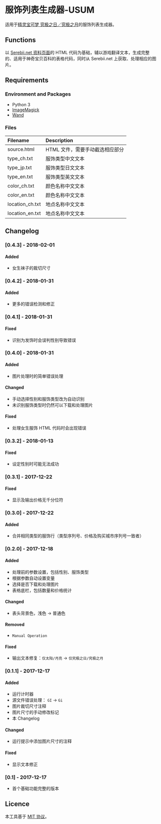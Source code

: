 # 服饰列表生成器-USUM
适用于[精灵宝可梦 究极之日／究极之月](https://wiki.52poke.com/wiki/精灵宝可梦_究极之日／究极之月)的服饰列表生成器。

## Functions
以 [Serebii.net 资料页面](https://serebii.net/ultrasunultramoon/customisation.shtml)的 HTML 代码为基础，辅以游戏翻译文本，生成完整的、适用于神奇宝贝百科的表格代码，同时从 Serebii.net 上获取、处理相应的图片。

## Requirements
### Environment and Packages
  * Python 3
  * [ImageMagick](http://www.imagemagick.org/script/index.php "ImageMagick")
  * [Wand](http://docs.wand-py.org/en/0.4.4/ "Wand")

### Files
| Filename        | Description
| :-------------- | :--------------------------
| source.html     | HTML 文件，需要手动截选相应部分
| type_ch.txt     | 服饰类型中文文本
| type_jp.txt     | 服饰类型日文文本
| type_en.txt     | 服饰类型英文文本
| color_ch.txt    | 颜色名称中文文本
| color_en.txt    | 颜色名称中文文本
| location_ch.txt | 地点名称中文文本
| location_en.txt | 地点名称中文文本

## Changelog
### [0.4.3] - 2018-02-01
#### Added
- 女生袜子的裁切尺寸

### [0.4.2] - 2018-01-31
#### Added
- 更多的错误检测和修正

### [0.4.1] - 2018-01-31
#### Fixed
- 识别为发饰时会误判性别导致错误

### [0.4.0] - 2018-01-31
#### Added
- 图片处理时的简单错误处理

#### Changed
- 手动选择性别和服饰类型改为自动识别
- 未识别服饰类型时仍然可以下载和处理图片

#### Fixed
- 处理女生服饰 HTML 代码时会出现错误

### [0.3.2] - 2018-01-13
#### Fixed
- 设定性别时可能无法成功

### [0.3.1] - 2017-12-22
#### Fixed
- 显示及输出价格无千分位符

### [0.3.0] - 2017-12-22
#### Added
- 合并相同类型的服饰行（类型序列号、价格及购买城市序列号一致者）

### [0.2.0] - 2017-12-18
#### Added
- 处理前的参数设置，包括性别、服饰类型
- 根据参数自动设置变量
- 选择是否下载和处理图片
- 表格底栏，包括数量和价格统计

#### Changed
- 表头背景色，浅色 -> 普通色

#### Removed
- `Manual Operation`

#### Fixed
- 输出文本修复：`仅太阳/月亮` -> `仅究极之日/究极之月`

### [0.1.1] - 2017-12-17
#### Added
- 运行计时器
- 源文件错误处理： `GI` -> `Gi`
- 图片裁切尺寸注释
- 图片尺寸的手动修改标记
- 本 Changelog

#### Changed
- 运行提示中添加图片尺寸的注释

#### Fixed
- 显示文本修正

### [0.1] - 2017-12-17
- 首个基础功能完整的版本

## Licence
本工具基于 [MIT 协议](../../LICENSE)。
